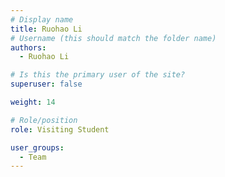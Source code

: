 ```yaml
---
# Display name
title: Ruohao Li
# Username (this should match the folder name)
authors:
  - Ruohao Li

# Is this the primary user of the site?
superuser: false

weight: 14

# Role/position
role: Visiting Student

user_groups:
  - Team
---
```

